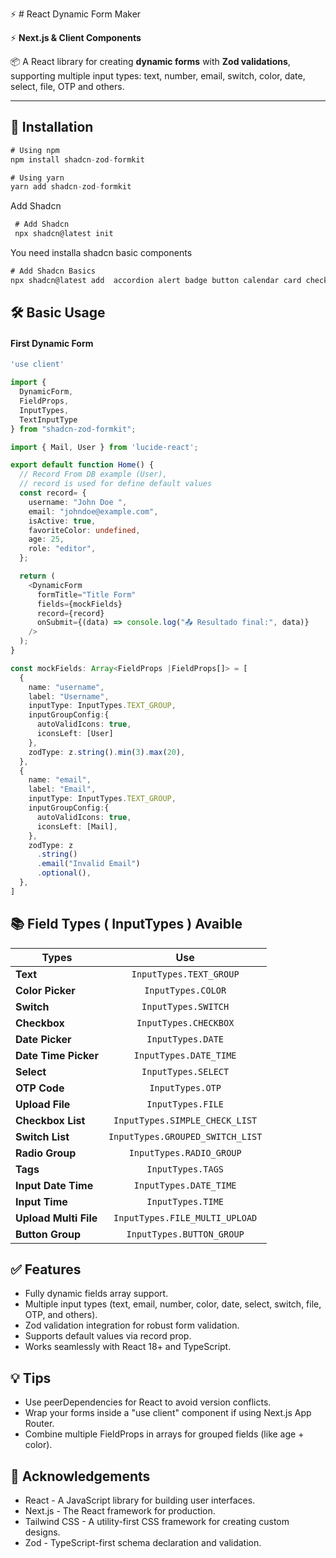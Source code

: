 ⚡️  # React Dynamic Form Maker

⚡️ **Next.js & Client Components**



📦 A React library for creating **dynamic forms** with **Zod validations**, supporting multiple input types: text, number, email, switch, color, date, select, file, OTP and others.

---

## 📌 Installation

```typescript
# Using npm
npm install shadcn-zod-formkit

# Using yarn
yarn add shadcn-zod-formkit
```

 Add Shadcn
 ```typescript 
  # Add Shadcn 
  npx shadcn@latest init
 ```
 You need installa shadcn basic components
 ```typescript 
 # Add Shadcn Basics
 npx shadcn@latest add  accordion alert badge button calendar card checkbox dialog popover form input label select sonner tooltip switch textarea input-otp collapsible input-group radio-group slider button-group
 ```



##  🛠️ Basic Usage
#### First Dynamic Form 

```typescript
'use client'

import { 
  DynamicForm,
  FieldProps,
  InputTypes,
  TextInputType
} from "shadcn-zod-formkit";

import { Mail, User } from 'lucide-react';

export default function Home() {
  // Record From DB example (User),
  // record is used for define default values
  const record= {
    username: "John Doe ",
    email: "johndoe@example.com",
    isActive: true,
    favoriteColor: undefined,
    age: 25,
    role: "editor",
  };

  return (
    <DynamicForm
      formTitle="Title Form"
      fields={mockFields}
      record={record}
      onSubmit={(data) => console.log("📤 Resultado final:", data)}
    />
  );
}

const mockFields: Array<FieldProps |FieldProps[]> = [
  {
    name: "username",
    label: "Username",
    inputType: InputTypes.TEXT_GROUP,
    inputGroupConfig:{
      autoValidIcons: true,
      iconsLeft: [User]
    },
    zodType: z.string().min(3).max(20),
  },
  {
    name: "email",
    label: "Email",
    inputType: InputTypes.TEXT_GROUP,
    inputGroupConfig:{
      autoValidIcons: true,
      iconsLeft: [Mail],
    },
    zodType: z
      .string()
      .email("Invalid Email")
      .optional(),
  },
]
```

## 📚 Field Types ( InputTypes ) Avaible
  | Types                    | Use                            |
  | -------------------------|:-------------------------------:
  | **Text**                 |  `InputTypes.TEXT_GROUP`           | 
  | **Color Picker**         |  `InputTypes.COLOR`                | 
  | **Switch**               |  `InputTypes.SWITCH`               | 
  | **Checkbox**             |  `InputTypes.CHECKBOX`             | 
  | **Date Picker**          |  `InputTypes.DATE`                 | 
  | **Date Time Picker**     |  `InputTypes.DATE_TIME`            | 
  | **Select**               |  `InputTypes.SELECT`               | 
  | **OTP Code**             |  `InputTypes.OTP`                  | 
  | **Upload File**          |  `InputTypes.FILE`                 | 
  | **Checkbox List**        |  `InputTypes.SIMPLE_CHECK_LIST`    | 
  | **Switch List**          |  `InputTypes.GROUPED_SWITCH_LIST`  | 
  | **Radio Group**          |  `InputTypes.RADIO_GROUP`          | 
  | **Tags**                 |  `InputTypes.TAGS`                 | 
  | **Input Date Time**      |  `InputTypes.DATE_TIME`            | 
  | **Input Time**           |  `InputTypes.TIME`                 | 
  | **Upload Multi File**    |  `InputTypes.FILE_MULTI_UPLOAD`    | 
  | **Button Group**         |  `InputTypes.BUTTON_GROUP`         | 



## ✅ Features
  - Fully dynamic fields array support.
  - Multiple input types (text, email, number, color, date, select, switch, file, OTP, and others).
  - Zod validation integration for robust form validation.
  - Supports default values via record prop.
  - Works seamlessly with React 18+ and TypeScript.

## 💡 Tips
  - Use peerDependencies for React to avoid version conflicts.
  - Wrap your forms inside a "use client" component if using Next.js App Router.
  - Combine multiple FieldProps in arrays for grouped fields (like age + color).

## 🧠 Acknowledgements
  - React - A JavaScript library for building user interfaces.
  - Next.js - The React framework for production.
  - Tailwind CSS - A utility-first CSS framework for creating custom designs.
  - Zod - TypeScript-first schema declaration and validation.

